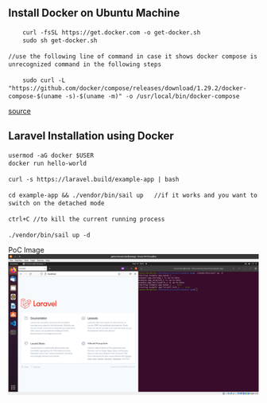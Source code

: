 ## Install Docker on Ubuntu Machine 
```
	curl -fsSL https://get.docker.com -o get-docker.sh
	sudo sh get-docker.sh

//use the following line of command in case it shows docker compose is unrecognized command in the following steps

	sudo curl -L "https://github.com/docker/compose/releases/download/1.29.2/docker-compose-$(uname -s)-$(uname -m)" -o /usr/local/bin/docker-compose   

```
[source](https://docs.docker.com/engine/install/ubuntu/)

## Laravel Installation using Docker 
```
usermod -aG docker $USER
docker run hello-world 

curl -s https://laravel.build/example-app | bash

cd example-app && ./vendor/bin/sail up   //if it works and you want to switch on the detached mode 

ctrl+C //to kill the current running process 

./vendor/bin/sail up -d
```
PoC Image
![PoC](IMAGES/poc.png)



